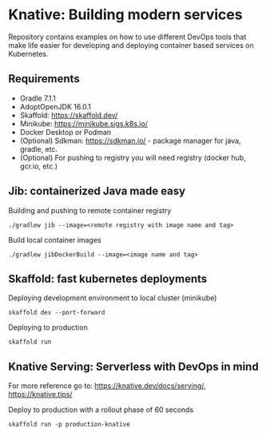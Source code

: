 # Knative: Building modern services
Repository contains examples on how to use different DevOps tools that make life easier for developing and deploying container based services on Kubernetes. 
## Requirements
- Gradle 7.1.1
- AdoptOpenJDK 16.0.1
- Skaffold: https://skaffold.dev/
- Minikube: https://minikube.sigs.k8s.io/
- Docker Desktop or Podman
- (Optional) Sdkman: https://sdkman.io/ - package manager for java, gradle, etc.
- (Optional) For pushing to registry you will need registry (docker hub, gcr.io, etc.)

## Jib: containerized Java made easy
Building and pushing to remote container registry
```
./gradlew jib --image=<remote registry with image name and tag>
```
Build local container images
```
./gradlew jibDockerBuild --image=<image name and tag>
```
## Skaffold: fast kubernetes deployments
Deploying development environment to local cluster (minikube)
```
skaffold dev --port-forward
```
Deploying to production
```
skaffold run
```
## Knative Serving: Serverless with DevOps in mind
For more reference go to: https://knative.dev/docs/serving/, https://knative.tips/

Deploy to production with a rollout phase of 60 seconds
```
skaffold run -p production-knative
```
